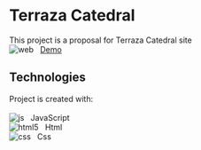 # Terraza Catedral
This project is a proposal for Terraza Catedral site <BR>
![web](https://user-images.githubusercontent.com/42875282/92638886-a11ddf00-f2a0-11ea-8392-68f65b802ff3.png) &nbsp; [Demo](https://aokiweb.herokuapp.com/.)

## Technologies
Project is created with: <BR> <BR>
![js](https://user-images.githubusercontent.com/42875282/92638234-96af1580-f29f-11ea-8f4e-9ddfc452f363.png) &nbsp; JavaScript <BR>
![html5](https://user-images.githubusercontent.com/42875282/92638412-d970ed80-f29f-11ea-8fbe-8641206e5f20.png) &nbsp; Html <BR>
![css](https://user-images.githubusercontent.com/42875282/92638414-db3ab100-f29f-11ea-8f0a-bd88d6b758d0.png) &nbsp; Css

